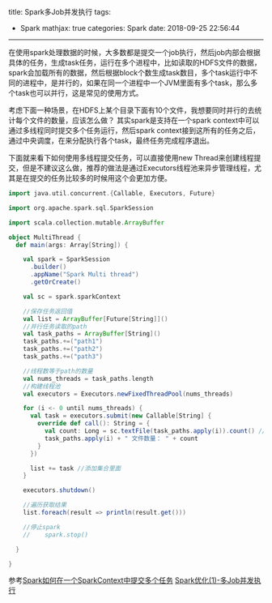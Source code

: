 title: Spark多Job并发执行
tags:
  - Spark
mathjax: true
categories: Spark
date: 2018-09-25 22:56:44
---
在使用spark处理数据的时候，大多数都是提交一个job执行，然后job内部会根据具体的任务，生成task任务，运行在多个进程中，比如读取的HDFS文件的数据，spark会加载所有的数据，然后根据block个数生成task数目，多个task运行中不同的进程中，是并行的，如果在同一个进程中一个JVM里面有多个task，那么多个task也可以并行，这是常见的使用方式。

<!-- more -->

考虑下面一种场景，在HDFS上某个目录下面有10个文件，我想要同时并行的去统计每个文件的数量，应该怎么做？ 其实spark是支持在一个spark context中可以通过多线程同时提交多个任务运行，然后spark context接到这所有的任务之后，通过中央调度，在来分配执行各个task，最终任务完成程序退出。

下面就来看下如何使用多线程提交任务，可以直接使用new Thread来创建线程提交，但是不建议这么做，推荐的做法是通过Executors线程池来异步管理线程，尤其是在提交的任务比较多的时候用这个会更加方便。

```scala
import java.util.concurrent.{Callable, Executors, Future}

import org.apache.spark.sql.SparkSession

import scala.collection.mutable.ArrayBuffer

object MultiThread {
  def main(args: Array[String]) {

    val spark = SparkSession
      .builder()
      .appName("Spark Multi thread")
      .getOrCreate()

    val sc = spark.sparkContext

    //保存任务返回值
    val list = ArrayBuffer[Future[String]]()
    //并行任务读取的path
    val task_paths = ArrayBuffer[String]()
    task_paths.+=("path1")
    task_paths.+=("path2")
    task_paths.+=("path3")

    //线程数等于path的数量
    val nums_threads = task_paths.length
    //构建线程池
    val executors = Executors.newFixedThreadPool(nums_threads)

    for (i <- 0 until nums_threads) {
      val task = executors.submit(new Callable[String] {
        override def call(): String = {
          val count: Long = sc.textFile(task_paths.apply(i)).count() //获取统计文件数量
          task_paths.apply(i) + " 文件数量： " + count
        }
      })

      list += task //添加集合里面
    }

    executors.shutdown()

    //遍历获取结果
    list.foreach(result => println(result.get()))

    //停止spark
    //    spark.stop()

  }

}

```

参考[Spark如何在一个SparkContext中提交多个任务](https://blog.csdn.net/u010454030/article/details/74353886)
[Spark优化(1)-多Job并发执行](http://blog.51cto.com/10120275/1961130)
